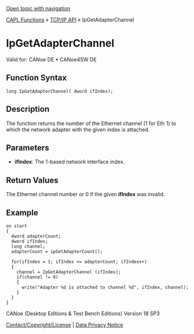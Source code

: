 [Open topic with navigation](../../../../../CANoeDEFamily.htm#Topics/CAPLFunctions/TCPIPAPI/Functions/CAPLfunctionIPGetAdapterChannel.md)

[CAPL Functions](../../CAPLfunctions.md) » [TCP/IP API](../CAPLfunctionsTCPIPOverview.md) » IpGetAdapterChannel

# IpGetAdapterChannel

Valid for:  CANoe DE • CANoe4SW DE

## Function Syntax

```plaintext
long IpGetAdapterChannel( dword ifIndex);
```

## Description

The function returns the number of the Ethernet channel (1 for Eth 1) to which the network adapter with the given index is attached.

## Parameters

- **ifIndex**: The 1-based network interface index.

## Return Values

The Ethernet channel number or 0 if the given **ifIndex** was invalid.

## Example

```plaintext
on start
{
  dword adapterCount;
  dword ifIndex;
  long channel;
  adapterCount = ipGetAdapterCount();

  for(ifIndex = 1; ifIndex <= adapterCount; ifIndex++)
  {
    channel = IpGetAdapterChannel (ifIndex);
    if(channel != 0)
    {
      write("Adapter %d is attached to channel %d", ifIndex, channel);
    }
  }
}
```

CANoe (Desktop Editions & Test Bench Editions) Version 18 SP3

[Contact/Copyright/License](../../../Shared/ContactCopyrightLicense.md) | [Data Privacy Notice](https://www.vector.com/int/en/company/get-info/privacy-policy/)
